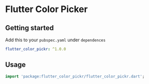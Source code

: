 # Flutter Color Picker

## Getting started

Add this to your `pubspec.yaml` under `dependences`

```yaml
flutter_color_pickr: ^1.0.0
```

## Usage

```dart
import 'package:flutter_color_pickr/flutter_color_pickr.dart';
```
